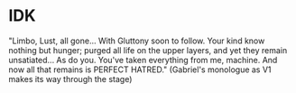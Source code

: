 # IDK
"Limbo, Lust, all gone... With Gluttony soon to follow. Your kind know nothing but hunger; purged all life on the upper layers, and yet they remain unsatiated... As do you. You've taken everything from me, machine. And now all that remains is PERFECT HATRED." (Gabriel's monologue as V1 makes its way through the stage)
